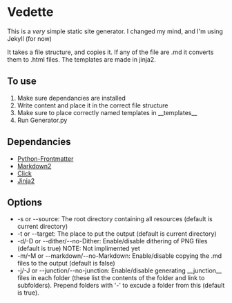 # Vedette
This is a *very* simple static site generator.
I changed my mind, and I'm using Jekyll (for now)

It takes a file structure, and copies it. If any of the file are .md it converts them to .html files.
The templates are made in jinja2.

## To use
1. Make sure dependancies are installed
2. Write content and place it in the correct file structure
3. Make sure to place correctly named templates in \_\_templates\_\_
4. Run Generator.py

## Dependancies
- [Python-Frontmatter](https://pypi.org/project/python-frontmatter/)
- [Markdown2](https://pypi.org/project/markdown2/)
- [Click](https://pypi.org/project/click/)
- [Jinja2](https://pypi.org/project/Jinja2/)

## Options
- -s or --source: The root directory containing all resources (default is current directory)
- -t or --target: The place to put the output (default is current directory)
- -d/-D or --dither/--no-Dither: Enable/disable dithering of PNG files (default is true)  NOTE: Not implimented yet
- -m/-M or --markdown/--no-Markdown: Enable/disable copying the .md files to the output (default is false)
- -j/-J or --junction/--no-junction: Enable/disable generating \_\_junction\_\_ files in each folder (these list the contents of the folder and link to subfolders). Prepend folders with '-' to excude a folder from this (default is true).
